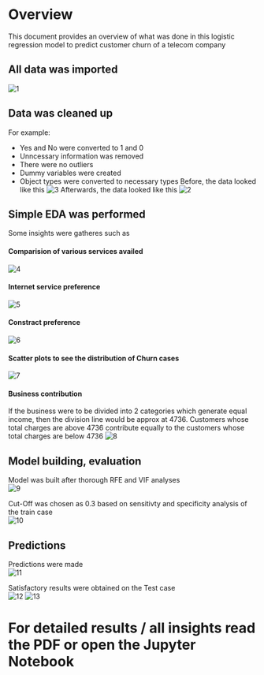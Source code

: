 # Overview
This document provides an overview  of what was done in this logistic regression model to predict customer churn of a telecom company

## All data was imported
![1](https://user-images.githubusercontent.com/79614977/180183647-f59857f5-56f8-464e-975d-7844db1d7bcc.png)

## Data was cleaned up
For example:
- Yes and No were converted to 1 and 0
- Unncessary information was removed
- There were no outliers
- Dummy variables were created
- Object types were converted to necessary types
Before, the data looked like this 
![3](https://user-images.githubusercontent.com/79614977/180184538-2fdd7388-2944-4f0e-84b7-bf00ed105e4e.png)
Afterwards, the data looked like this
![2](https://user-images.githubusercontent.com/79614977/180184594-0b29011a-5664-4d37-b66f-a81c1e00b8a6.png)

## Simple EDA was performed
Some insights were gatheres such as
#### Comparision of various services availed
![4](https://user-images.githubusercontent.com/79614977/180184726-c1137c24-eef2-4325-b231-28d51e6819c5.png)

#### Internet service preference 
![5](https://user-images.githubusercontent.com/79614977/180184741-bf13f0f3-ab14-487f-8298-726fb9ec584f.png)

#### Constract preference
![6](https://user-images.githubusercontent.com/79614977/180184753-b6faf8f5-9d3d-47af-972d-5c2b763988ad.png)

#### Scatter plots to see the distribution of Churn cases
![7](https://user-images.githubusercontent.com/79614977/180184796-c759cc87-1471-4e02-8c5a-83014d5cdf9f.png)

#### Business contribution
If the business were to be divided into 2 categories which generate equal income, then the division line would be approx at 4736.
Customers whose total charges are above 4736 contribute equally to the customers whose total charges are below 4736
![8](https://user-images.githubusercontent.com/79614977/180184814-7e9e31de-199e-42af-9b9e-1d0db02af8ff.png)

## Model building, evaluation
Model was built after thorough RFE and VIF analyses\
![9](https://user-images.githubusercontent.com/79614977/180185582-a28ba30c-17de-4501-96df-ab58c5d01272.png)

Cut-Off was chosen as 0.3 based on sensitivty and specificity analysis of the train case\
![10](https://user-images.githubusercontent.com/79614977/180185743-bcce89a7-1810-465e-b8c6-c2488e8fa634.png)

## Predictions
Predictions were made\
![11](https://user-images.githubusercontent.com/79614977/180188383-1368b92e-0354-46fa-a646-8a698b6ed877.png)

Satisfactory results were obtained on the Test case\
![12](https://user-images.githubusercontent.com/79614977/180186528-852eedfb-d1a1-47c0-a92e-67d76d0c0921.png)
![13](https://user-images.githubusercontent.com/79614977/180186545-9b0052d9-ca3c-4b7c-aac3-aca661918824.png)

# For detailed results / all insights read the PDF or open the Jupyter Notebook 
